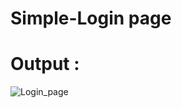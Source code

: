# Simple-Login page
# Output :
![Login_page](https://github.com/user-attachments/assets/f78207d3-bd7e-41af-9c9f-8a662fc6871a)
